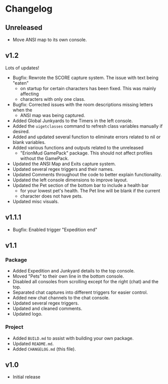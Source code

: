# Changelog

## Unreleased

- Move ANSI map to its own console.

## v1.2

Lots of updates!

- Bugfix: Rewrote the SCORE capture system. The issue with text being "eaten"
  - on startup for certain characters has been fixed. This was mainly affecting
  - characters with only one class.
- Bugfix: Corrected issues with the room descriptions missing letters when the
  - ANSI map was being captured.
- Added Global Junkyards to the Timers in the left console.
- Added the `uigetclasses` command to refresh class variables manually if desired.
- Added and updated several function to eliminate errors related to nil or blank variables.
- Added various functions and outputs related to the unreleased
  - "ErionMud GamePack" package. This should not affect profiles without the GamePack.
- Updated the ANSI Map and Exits capture system.
- Updated several regex triggers and their names.
- Updated Comments throughout the code to better explain functionality.
- Updated the left console dimensions to improve layout.
- Updated the Pet section of the bottom bar to include a health bar
  - for your lowest pet's health. The Pet line will be blank if the current
  - character does not have pets.
- Updated misc visuals.

## v1.1.1

- Bugfix: Enabled trigger "Expedition end"

## v1.1

### Package

- Added Expedition and Junkyard details to the top console.
- Moved "Pets" to their own line in the bottom console.
- Disabled all consoles from scrolling except for the right (chat) and the top.
- Separated chat captures into different triggers for easier control.
- Added new chat channels to the chat console.
- Updated several regex triggers.
- Updated and cleaned comments.
- Updated logo.

### Project

- Added `BUILD.md` to assist with building your own package.
- Updated `README.md`.
- Added `CHANGELOG.md` (this file).

## v1.0

- Initial release
